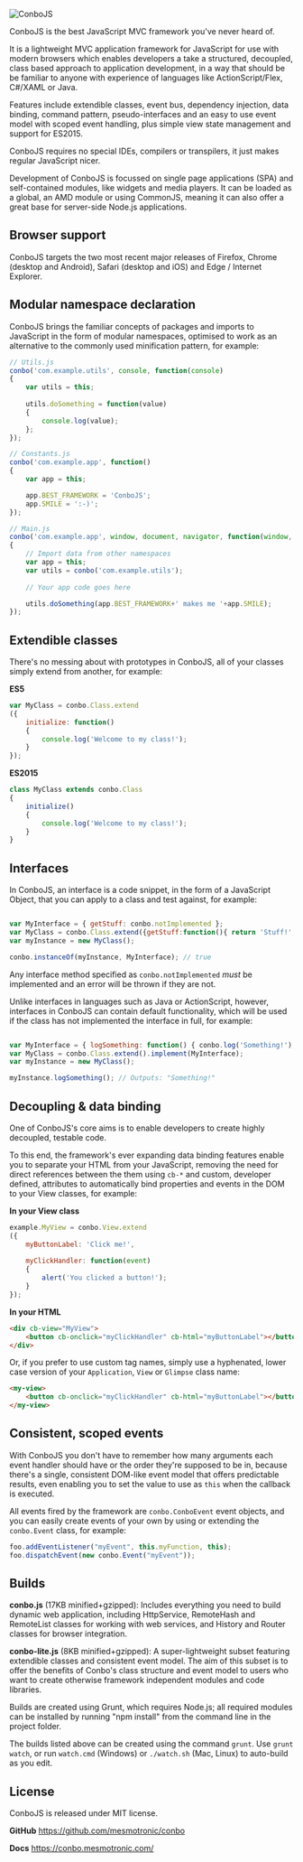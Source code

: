 ![ConboJS](https://raw.githubusercontent.com/mesmotronic/conbo/master/img/conbo.png)

ConboJS is the best JavaScript MVC framework you've never heard of.

It is a lightweight MVC application framework for JavaScript for use with modern browsers which enables developers a take a structured, decoupled, class based approach to application development, in a way that should be be familiar to anyone with experience of languages like ActionScript/Flex, C#/XAML or Java.

Features include extendible classes, event bus, dependency injection, data binding, command pattern, pseudo-interfaces and an easy to use event model with scoped event handling, plus simple view state management and support for ES2015.

ConboJS requires no special IDEs, compilers or transpilers, it just makes regular JavaScript nicer.

Development of ConboJS is focussed on single page applications (SPA) and self-contained modules, like widgets and media players. It can be loaded as a global, an AMD module or using CommonJS, meaning it can also offer a great base for server-side Node.js applications.

Browser support
---------------

ConboJS targets the two most recent major releases of Firefox, Chrome (desktop and Android), Safari (desktop and iOS) and Edge / Internet Explorer.

Modular namespace declaration
-----------------------------

ConboJS brings the familiar concepts of packages and imports to JavaScript in the form of modular namespaces, optimised to work as an alternative to the commonly used minification pattern, for example:

```javascript
// Utils.js
conbo('com.example.utils', console, function(console)
{
	var utils = this;
	
	utils.doSomething = function(value)
	{
		console.log(value);
	};
});

// Constants.js
conbo('com.example.app', function()
{
	var app = this;

	app.BEST_FRAMEWORK = 'ConboJS';
	app.SMILE = ':-)';
});

// Main.js
conbo('com.example.app', window, document, navigator, function(window, document, navigator, undefined)
{
	// Import data from other namespaces
	var app = this;
	var utils = conbo('com.example.utils');
	
	// Your app code goes here

	utils.doSomething(app.BEST_FRAMEWORK+' makes me '+app.SMILE);
});
```

Extendible classes
------------------

There's no messing about with prototypes in ConboJS, all of your classes simply extend from another, for example:

**ES5**

```javascript
var MyClass = conbo.Class.extend
({
	initialize: function()
	{
		console.log('Welcome to my class!');
	}
});
```

**ES2015**

```javascript
class MyClass extends conbo.Class
{
	initialize()
	{
		console.log('Welcome to my class!');
	}
}
```

Interfaces
----------

In ConboJS, an interface is a code snippet, in the form of a JavaScript Object, that you can apply to a class and test against, for example:

```javascript

var MyInterface = { getStuff: conbo.notImplemented };
var MyClass = conbo.Class.extend({getStuff:function(){ return 'Stuff!'; }}).implement(MyInterface);
var myInstance = new MyClass();

conbo.instanceOf(myInstance, MyInterface); // true
```

Any interface method specified as `conbo.notImplemented` *must* be implemented and an error will be thrown if they are not.

Unlike interfaces in languages such as Java or ActionScript, however, interfaces in ConboJS can contain default functionality, which will be used if the class has not implemented the interface in full, for example:

```javascript

var MyInterface = { logSomething: function() { conbo.log('Something!'); } };
var MyClass = conbo.Class.extend().implement(MyInterface);
var myInstance = new MyClass();

myInstance.logSomething(); // Outputs: "Something!"
```

Decoupling & data binding
-------------------------

One of ConboJS's core aims is to enable developers to create highly decoupled, testable code.

To this end, the framework's ever expanding data binding features enable you to separate your HTML from your JavaScript, removing the need for direct references between the them using `cb-*` and custom, developer defined, attributes to automatically bind properties and events in the DOM to your View classes, for example:

**In your View class**

```javascript
example.MyView = conbo.View.extend
({
	myButtonLabel: 'Click me!',
	
	myClickHandler: function(event)
	{
		alert('You clicked a button!');
	}
});
```

**In your HTML**

```html
<div cb-view="MyView">
	<button cb-onclick="myClickHandler" cb-html="myButtonLabel"></button>
</div>
```

Or, if you prefer to use custom tag names, simply use a hyphenated, lower case version of your `Application`, `View` or `Glimpse` class name:

```html
<my-view>
	<button cb-onclick="myClickHandler" cb-html="myButtonLabel"></button>
</my-view>
```

Consistent, scoped events
-------------------------

With ConboJS you don't have to remember how many arguments each event handler should have or the order they're supposed to be in, because there's a single, consistent DOM-like event model that offers predictable results, even enabling you to set the value to use as `this` when the callback is executed.

All events fired by the framework are `conbo.ConboEvent` event objects, and you can easily create events of your own by using or extending the `conbo.Event` class, for example:

```javascript
foo.addEventListener("myEvent", this.myFunction, this);
foo.dispatchEvent(new conbo.Event("myEvent"));
```

Builds
------

**conbo.js** (17KB minified+gzipped): Includes everything you need to build dynamic web application, including HttpService, RemoteHash and RemoteList classes for working with web services, and History and Router classes for browser integration.

**conbo-lite.js** (8KB minified+gzipped): A super-lightweight subset featuring extendible classes and consistent event model. The aim of this subset is to offer the benefits of Conbo's class structure and event model to users who want to create otherwise framework independent modules and code libraries.

Builds are created using Grunt, which requires Node.js; all required modules can be installed by running "npm install" from the command line in the project folder.

The builds listed above can be created using the command `grunt`. Use `grunt watch`, or run `watch.cmd` (Windows) or `./watch.sh` (Mac, Linux) to auto-build as you edit.

License
-------

ConboJS is released under MIT license.

**GitHub** https://github.com/mesmotronic/conbo

**Docs** https://conbo.mesmotronic.com/
